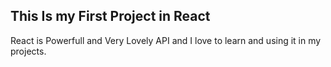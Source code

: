 ## This Is my First Project in React 

React is Powerfull and Very Lovely API and I love to learn and using it in my projects.